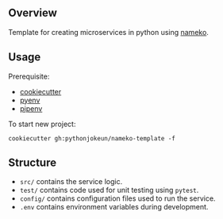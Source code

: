 ## Overview

Template for creating microservices in python using [nameko](https://www.nameko.io/).

## Usage

Prerequisite:

- [cookiecutter](https://github.com/cookiecutter/cookiecutter)
- [pyenv](https://github.com/pyenv/pyenv)
- [pipenv](https://github.com/pypa/pipenv)

To start new project:

```
cookiecutter gh:pythonjokeun/nameko-template -f
```

## Structure

- `src/` contains the service logic.
- `test/` contains code used for unit testing using `pytest`.
- `config/` contains configuration files used to run the service.
- `.env` contains environment variables during development.
